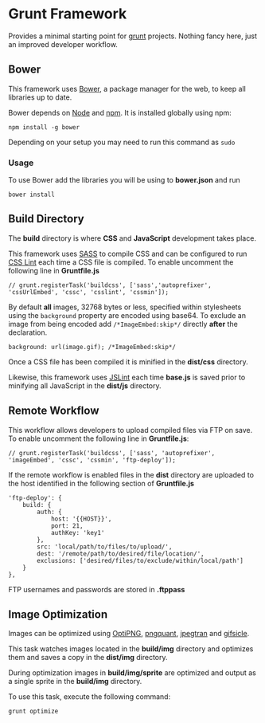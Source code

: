 # Grunt Framework

Provides a minimal starting point for [grunt](https://github.com/gruntjs/grunt) projects. Nothing fancy here, just an improved developer workflow.

## Bower

This framework uses [Bower](http://bower.io/), a package manager for the web, to keep all libraries up to date.

Bower depends on [Node](https://nodejs.org) and [npm](https://npmjs.org/). It is installed globally using npm:

```
npm install -g bower
```

Depending on your setup you may need to run this command as `sudo`

### Usage
To use Bower add the libraries you will be using to **bower.json** and run

```
bower install
```

## Build Directory

The **build** directory is where **CSS** and **JavaScript** development takes place.

This framework uses [SASS](http://sass-lang.com/) to compile CSS and can be configured to run [CSS Lint](http://csslint.net/) each time a CSS file is compiled. To enable uncomment the following line in **Gruntfile.js**

```
// grunt.registerTask('buildcss', ['sass','autoprefixer', 'cssUrlEmbed', 'cssc', 'csslint', 'cssmin']);
```

By default **all** images, 32768 bytes or less, specified within stylesheets using the `background` property are encoded using base64. To exclude an image from being encoded add `/*ImageEmbed:skip*/` directly **after** the declaration.

```
background: url(image.gif); /*ImageEmbed:skip*/
```

Once a CSS file has been compiled it is minified in the **dist/css** directory.

Likewise, this framework uses [JSLint](http://www.jslint.com/) each time **base.js** is saved prior to minifying all JavaScript in the **dist/js** directory.

## Remote Workflow

This workflow allows developers to upload compiled files via FTP on save. To enable uncomment the following line in **Gruntfile.js**:

```
// grunt.registerTask('buildcss', ['sass', 'autoprefixer', 'imageEmbed', 'cssc', 'cssmin', 'ftp-deploy']);
```

If the remote workflow is enabled files in the **dist** directory are uploaded to the host identified in the following section of **Gruntfile.js**

```
'ftp-deploy': {
	build: {
		auth: {
			host: '{{HOST}}',
			port: 21,
			authKey: 'key1'
		},
		src: 'local/path/to/files/to/upload/',
		dest: '/remote/path/to/desired/file/location/',
		exclusions: ['desired/files/to/exclude/within/local/path']
	}
},
```

FTP usernames and passwords are stored in **.ftppass**

## Image Optimization

Images can be optimized using [OptiPNG](http://optipng.sourceforge.net/), [pngquant](http://pngquant.org/), [jpegtran](http://jpegclub.org/jpegtran/) and [gifsicle](http://www.lcdf.org/gifsicle).

This task watches images located in the **build/img** directory and optimizes them and saves a copy in the **dist/img** directory.

During optimization images in **build/img/sprite** are optimized and output as a single sprite in the **build/img** directory.

To use this task, execute the following command:

```
grunt optimize
```
